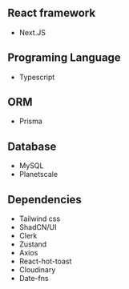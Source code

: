 ## React framework
- Next.JS

## Programing Language
- Typescript

## ORM
- Prisma

## Database
- MySQL
- Planetscale

## Dependencies
- Tailwind css
- ShadCN/UI
- Clerk
- Zustand
- Axios
- React-hot-toast
- Cloudinary
- Date-fns